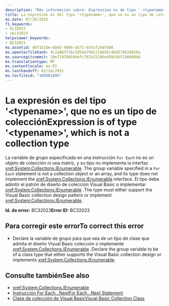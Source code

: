 ```yaml
---
description: "Más información sobre: Expression es de tipo ' <typename> ', que no es un tipo de colección"
title: La expresión es del tipo '<typename>', que no es un tipo de colección
ms.date: 07/20/2015
f1_keywords:
- bc32023
- vbc32023
helpviewer_keywords:
- BC32023
ms.assetid: d0f151be-6b65-498b-b571-03faf24df0d8
ms.openlocfilehash: 4c2a063f16c5054e79dc21b656c4bd574639830a
ms.sourcegitcommit: 10e719780594efc781b15295e499c66f316068b8
ms.translationtype: MT
ms.contentlocale: es-ES
ms.lasthandoff: 02/14/2021
ms.locfileid: "100481095"
---
```

# <a name="expression-is-of-type-typename-which-is-not-a-collection-type"></a><span data-ttu-id="acf11-103">La expresión es del tipo '\<typename>', que no es un tipo de colección</span><span class="sxs-lookup"><span data-stu-id="acf11-103">Expression is of type '\<typename>', which is not a collection type</span></span>

<span data-ttu-id="acf11-104">La variable de grupo especificada en una instrucción `For Each` no es un objeto de colección ni una matriz, y su tipo no implementa la interfaz <xref:System.Collections.IEnumerable> .</span><span class="sxs-lookup"><span data-stu-id="acf11-104">The group variable specified in a `For Each` statement is not a collection object or an array, and its type does not implement the <xref:System.Collections.IEnumerable> interface.</span></span> <span data-ttu-id="acf11-105">El tipo debe admitir el patrón de diseño de colección Visual Basic o implementar <xref:System.Collections.IEnumerable> .</span><span class="sxs-lookup"><span data-stu-id="acf11-105">The type must either support the Visual Basic collection design pattern or implement <xref:System.Collections.IEnumerable>.</span></span>  
  
 <span data-ttu-id="acf11-106">**Id. de error:** BC32023</span><span class="sxs-lookup"><span data-stu-id="acf11-106">**Error ID:** BC32023</span></span>  
  
## <a name="to-correct-this-error"></a><span data-ttu-id="acf11-107">Para corregir este error</span><span class="sxs-lookup"><span data-stu-id="acf11-107">To correct this error</span></span>  
  
- <span data-ttu-id="acf11-108">Declare la variable de grupo para que sea de un tipo de clase que admita el diseño Visual Basic colección o implemente <xref:System.Collections.IEnumerable> .</span><span class="sxs-lookup"><span data-stu-id="acf11-108">Declare the group variable to be of a class type that either supports the Visual Basic collection design or implements <xref:System.Collections.IEnumerable>.</span></span>  
  
## <a name="see-also"></a><span data-ttu-id="acf11-109">Consulte también</span><span class="sxs-lookup"><span data-stu-id="acf11-109">See also</span></span>

- <xref:System.Collections.IEnumerable>
- [<span data-ttu-id="acf11-110">Instrucción For Each...Next</span><span class="sxs-lookup"><span data-stu-id="acf11-110">For Each...Next Statement</span></span>](../language-reference/statements/for-each-next-statement.md)
- [<span data-ttu-id="acf11-111">Clase de colección de Visual Basic</span><span class="sxs-lookup"><span data-stu-id="acf11-111">Visual Basic Collection Class</span></span>](../programming-guide/concepts/collections.md#visual-basic-collection-class)
